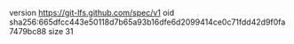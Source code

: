 version https://git-lfs.github.com/spec/v1
oid sha256:665dfcc443e50118d7b65a93b16dfe6d2099414ce0c71fdd42d9f0fa7479bc88
size 31
